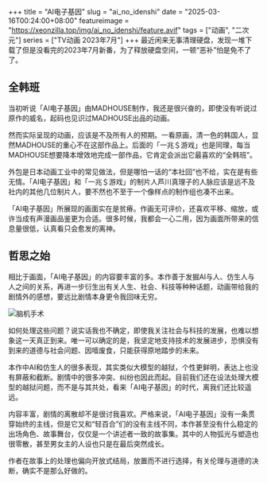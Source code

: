 +++
title = "AI电子基因"
slug = "ai_no_idenshi"
date = "2025-03-16T00:24:00+08:00"
featureimage = "https://xeonzilla.top/img/ai_no_idenshi/feature.avif"
tags = ["动画", "二次元"]
series = ["TV动画 2023年7月"]
+++
最近闲来无事清理硬盘，发现一堆下载了但是没看完的2023年7月新番，为了释放硬盘空间，一顿“恶补”怕是免不了了。

## 全韩班
当初听说「AI电子基因」由MADHOUSE制作，我还是很兴奋的，即使没有听说过原作的威名，起码也见识过MADHOUSE出品的动画。

然而实际呈现的动画，应该是不及所有人的预期。一看原画，清一色的韩国人，显然MADHOUSE的重心不在这部作品上。后面的「一兆＄游戏」也是同理，每当MADHOUSE想要降本增效地完成一部作品，它肯定会派出它最喜欢的“全韩班”。

外包是日本动画工业中的常见做法，但是哪怕一话的“本社回”也不给，实在是有些无情。「AI电子基因」和「一兆＄游戏」的制片人芦川真理子的人脉应该是远不及社内的其他几位制片人，要不然也不至于一个像样点的制作组也凑不出来。

「AI电子基因」所展现的画面实在是贫瘠。作画无可评价，还喜欢平移、缩放，或许当成有声漫画品鉴更为合适。很多时候，我都会一心二用，因为画面所带来的信息量很低，认真看只会愈发的离神。

## 哲思之始
相比于画面，「AI电子基因」的内容要丰富的多。本作善于发掘AI与人、仿生人与人之间的关系，再进一步衍生出有关人生、社会、科技等种种话题，动画带给我的剧情外的感想，要远比剧情本身更令我回味无穷。

![脑机手术](https://xeonzilla.top/img/ai_no_idenshi/01.avif "脑机手术")

如何处理这些问题？说实话我也不确定，即使我关注社会与科技的发展，也难以想象这一天真正到来。唯一可以确定的是，我坚定地支持技术的发展进步，恐惧没有到来的道德与社会问题、因噎废食，只能获得原地踏步的未来。

本作中AI和仿生人的很多表现，其实类似大模型的越狱，个性更鲜明，表达上也没有屏蔽和截断。剧情中的很多冲突、纠纷也因此而起。目前我们还在设法处理大模型的越狱问题，而不是与其共处，看来「AI电子基因」的时代，离我们还比较遥远。

内容丰富，剧情的离散却不是很讨我喜欢。严格来说，「AI电子基因」没有一条贯穿始终的主线，但是它又和“轻百合”们的没有主线不同，本作甚至没有什么稳定的出场角色、故事舞台，仅仅是一个讲述者一致的故事集。其中的人物弧光与塑造也很零散，甚至男女主的人设也只是在最后突然成长。

作者在故事上的处理也偏向开放式结局，放置而不进行选择，有关伦理与道德的决断，确实不是那么好做的。